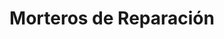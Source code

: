 ---
title: Morteros de Reparación
id: "7"
imagen: ""
link: ''
catalogo: 
meta_keywords:
meta_description:
weight: "9"
menu:
  principal:
    parent: Productos
    weight: 7

---